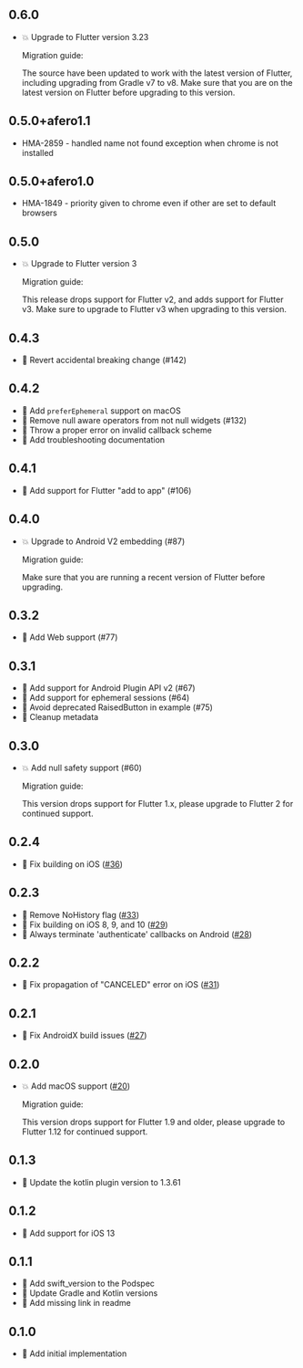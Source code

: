 ## 0.6.0

- 💥 Upgrade to Flutter version 3.23

  Migration guide:

  The source have been updated to work with the latest version of Flutter, including upgrading from Gradle v7 to v8. Make sure that you are on the latest version on Flutter before upgrading to this version.

## 0.5.0+afero1.1
- HMA-2859 - handled name not found exception when chrome is not installed
## 0.5.0+afero1.0
- HMA-1849 - priority given to chrome even if other are set to default browsers

## 0.5.0

- 💥 Upgrade to Flutter version 3

  Migration guide:

  This release drops support for Flutter v2, and adds support for Flutter v3. Make sure to upgrade to Flutter v3 when upgrading to this version.

## 0.4.3

- 🐛 Revert accidental breaking change (#142)

## 0.4.2

- 🎉 Add `preferEphemeral` support on macOS
- 🐛 Remove null aware operators from not null widgets (#132)
- 🐛 Throw a proper error on invalid callback scheme
- 🌹 Add troubleshooting documentation

## 0.4.1

- 🎉 Add support for Flutter "add to app" (#106)

## 0.4.0

- 💥 Upgrade to Android V2 embedding (#87)

  Migration guide:

  Make sure that you are running a recent version of Flutter before upgrading.

## 0.3.2

- 🎉 Add Web support (#77)

## 0.3.1

- 🎉 Add support for Android Plugin API v2 (#67)
- 🎉 Add support for ephemeral sessions (#64)
- 🌹 Avoid deprecated RaisedButton in example (#75)
- 🌹 Cleanup metadata

## 0.3.0

- 💥 Add null safety support (#60)

  Migration guide:

  This version drops support for Flutter 1.x, please upgrade to Flutter 2 for continued support.

## 0.2.4

- 🐛 Fix building on iOS ([#36](https://github.com/LinusU/flutter_web_auth/pull/36))

## 0.2.3

- 🐛 Remove NoHistory flag ([#33](https://github.com/LinusU/flutter_web_auth/pull/33))
- 🐛 Fix building on iOS 8, 9, and 10 ([#29](https://github.com/LinusU/flutter_web_auth/pull/29))
- 🐛 Always terminate 'authenticate' callbacks on Android ([#28](https://github.com/LinusU/flutter_web_auth/pull/28))

## 0.2.2

- 🐛 Fix propagation of "CANCELED" error on iOS ([#31](https://github.com/LinusU/flutter_web_auth/pull/31))

## 0.2.1

- 🐛 Fix AndroidX build issues ([#27](https://github.com/LinusU/flutter_web_auth/pull/27))

## 0.2.0

- 💥 Add macOS support ([#20](https://github.com/LinusU/flutter_web_auth/pull/20))

  Migration guide:

  This version drops support for Flutter 1.9 and older, please upgrade to Flutter 1.12 for continued support.

## 0.1.3

- 🎉 Update the kotlin plugin version to 1.3.61

## 0.1.2

- 🎉 Add support for iOS 13

## 0.1.1

- 🐛 Add swift_version to the Podspec
- 🐛 Update Gradle and Kotlin versions
- 🐛 Add missing link in readme

## 0.1.0

- 🎉 Add initial implementation
